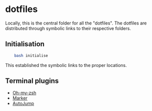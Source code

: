 # dotfiles

Locally, this is the central folder for all the "dotfiles".
The dotfiles are distributed through symbolic links to their respective folders.

## Initialisation
```bash
    bash initialise
```
This established the symbolic links to the proper locations.

## Terminal plugins
* [Oh-my-zsh](https://github.com/robbyrussell/oh-my-zsh)
* [Marker](https://github.com/pindexis/marker)
* [AutoJump](https://github.com/wting/autojump/wiki)
